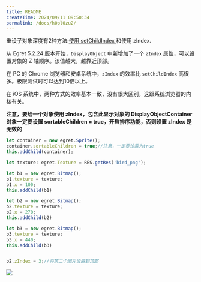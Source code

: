 ```yaml
---
title: README
createTime: 2024/09/11 09:50:34
permalink: /docs/h0pl0zu2/
---
```

重设子对象深度有2种方法:[使用 setChildIndex ](../depthManagement/README.md#4重设子对象深度)和使用 zIndex.

从 Egret 5.2.24 版本开始，`DisplayObject` 中新增加了一个 `zIndex` 属性，可以设置对象的 Z 轴顺序。该值越大，越靠近顶部。

在 PC 的 Chrome 浏览器和安卓系统中，`zIndex` 的效率比 `setChildIndex` 高很多。极限测试时可以达到10倍以上。

在 iOS 系统中，两种方式的效率基本一致，没有很大区别，这跟系统浏览器的内核有关。

**注意，要给一个对象使用 zIndex，包含此显示对象的 DisplayObjectContainer 对象一定要设置 sortableChildren = true，开启排序功能，否则设置 zIndex 是无效的**

```javascript
let container = new egret.Sprite();
container.sortableChildren = true;//注意，一定要设置为true
this.addChild(container);

let texture: egret.Texture = RES.getRes('bird_png');

let b1 = new egret.Bitmap();
b1.texture = texture;
b1.x = 100;
this.addChild(b1)

let b2 = new egret.Bitmap();
b2.texture = texture;
b2.x = 270;
this.addChild(b2)

let b3 = new egret.Bitmap();
b3.texture = texture;
b3.x = 440;
this.addChild(b3)


b2.zIndex = 3;//将第二个图片设置到顶部
```
![](./p1.png)


